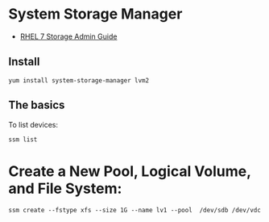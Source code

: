 # System Storage Manager

- [RHEL 7 Storage Admin Guide](https://access.redhat.com/documentation/en-us/red_hat_enterprise_linux/7/html/storage_administration_guide/ch-ssm)

## Install

    yum install system-storage-manager lvm2

## The basics

To list devices:

    ssm list
    
# Create a New Pool, Logical Volume, and File System:

    ssm create --fstype xfs --size 1G --name lv1 --pool  /dev/sdb /dev/vdc
